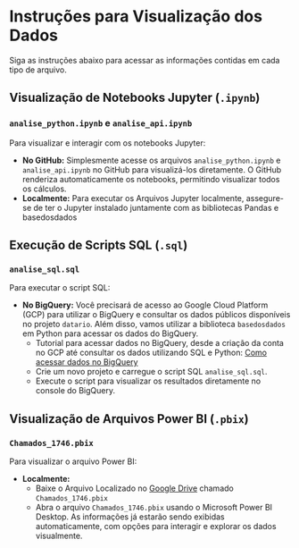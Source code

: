 # Instruções para Visualização dos Dados

Siga as instruções abaixo para acessar as informações contidas em cada tipo de arquivo.

## Visualização de Notebooks Jupyter (`.ipynb`)

### `analise_python.ipynb` e `analise_api.ipynb`

Para visualizar e interagir com os notebooks Jupyter:

- **No GitHub:** Simplesmente acesse os arquivos `analise_python.ipynb` e `analise_api.ipynb` no GitHub para visualizá-los diretamente. O GitHub renderiza automaticamente os notebooks, permitindo visualizar todos os cálculos.
- **Localmente:** Para executar os Arquivos Jupyter localmente, assegure-se de ter o Jupyter instalado juntamente com as bibliotecas Pandas e basedosdados

## Execução de Scripts SQL (`.sql`)

### `analise_sql.sql`

Para executar o script SQL:
- **No BigQuery:**
  Você precisará de acesso ao Google Cloud Platform (GCP) para utilizar o BigQuery e consultar os dados públicos disponíveis no projeto `datario`. Além disso, vamos utilizar a biblioteca `basedosdados` em Python para acessar os dados do BigQuery.
  - Tutorial para acessar dados no BigQuery, desde a criação da conta no GCP até consultar os dados utilizando SQL e Python: [Como acessar dados no BigQuery](https://docs.dados.rio/tutoriais/como-acessar-dados/)
  - Crie um novo projeto e carregue o script SQL `analise_sql.sql`.
  - Execute o script para visualizar os resultados diretamente no console do BigQuery.

## Visualização de Arquivos Power BI (`.pbix`)

### `Chamados_1746.pbix`

Para visualizar o arquivo Power BI:
- **Localmente:**
  - Baixe o Arquivo Localizado no [Google Drive](https://drive.google.com/drive/folders/1WBozgxNS4hyE6-9XCfgyG76XIdSJfKcH?usp=drive_link) chamado `Chamados_1746.pbix`
  - Abra o arquivo `Chamados_1746.pbix` usando o Microsoft Power BI Desktop. As informações já estarão sendo exibidas automaticamente, com opções para interagir e explorar os dados visualmente.
